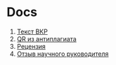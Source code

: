 # Docs

1) [Текст ВКР](ВКР.pdf)
2) [QR из антиплагиата](QR.pdf)
3) [Рецензия](rec.pdf)
4) [Отзыв научного руководителя](review.pdf)